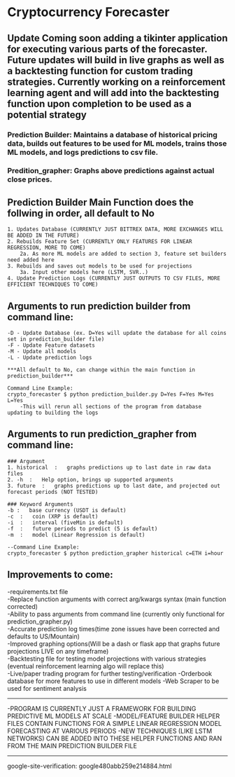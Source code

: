 # Cryptocurrency Forecaster

## Update Coming soon adding a tikinter application for executing various parts of the forecaster.  Future updates will build in live graphs as well as a backtesting function for custom trading strategies. Currently working on a reinforcement learning agent and will add into the backtesting function upon completion to be used as a potential strategy

### Prediction Builder: Maintains a database of historical pricing data, builds out features to be used for ML models, trains those ML models, and logs predictions to csv file.
### Predition_grapher: Graphs above predictions against actual close prices.

## Prediction Builder Main Function does the follwing in order, all default to No
    1. Updates Database (CURRENTLY JUST BITTREX DATA, MORE EXCHANGES WILL BE ADDED IN THE FUTURE)
    2. Rebuilds Feature Set (CURRENTLY ONLY FEATURES FOR LINEAR REGRESSION, MORE TO COME)
        2a. As more ML models are added to section 3, feature set builders need added here
    3. Rebuilds and saves out models to be used for projections
        3a. Input other models here (LSTM, SVR..)
    4. Update Prediction Logs (CURRENTLY JUST OUTPUTS TO CSV FILES, MORE    EFFICIENT TECHNIQUES TO COME)

## Arguments to run prediction builder from command line:
    -D - Update Database (ex. D=Yes will update the database for all coins set in prediction_builder file)
    -F - Update Feature datasets
    -M - Update all models
    -L - Update prediction logs

    ***All default to No, can change within the main function in prediction_builder***

    Command Line Example:
    crypto_forecaster $ python prediction_builder.py D=Yes F=Yes M=Yes L=Yes
        -This will rerun all sections of the program from database updating to building the logs


## Arguments to run prediction_grapher from command line:
    ### Argument
    1. historical  :   graphs predictions up to last date in raw data files
    2. -h  :   Help option, brings up supported arguments
    3. future  :   graphs predictions up to last date, and projected out forecast periods (NOT TESTED)

    ### Keyword Arguments
    -b :   base currency (USDT is default)
    -c  :   coin (XRP is default)
    -i  :   interval (fiveMin is default)
    -f  :   future periods to predict (5 is default)
    -m  :   model (Linear Regression is default)

    --Command Line Example:
    crypto_forecaster $ python prediction_grapher historical c=ETH i=hour


## Improvements to come:
-requirements.txt file\
-Replace function arguments with correct arg/kwargs syntax (main function corrected)\
-Ability to pass arguments from command line (currently only functional for prediction_grapher.py)\
-Accurate prediction log times(time zone issues have been corrected and defaults to US/Mountain)\
-Improved graphing options(Will be a dash or flask app that graphs future projections LIVE on any timeframe)\
-Backtesting file for testing model projections with various strategies (eventual reinforcement learning algo will replace this)\
-Live/paper trading program for further testing/verification -Orderbook database for more features to use in different models -Web Scraper to be used for sentiment analysis

***
-PROGRAM IS CURRENTLY JUST A FRAMEWORK FOR BUILDING PREDICTIVE ML MODELS AT SCALE
-MODEL/FEATURE BUILDER HELPER FILES CONTAIN FUNCTIONS FOR A SIMPLE LINEAR REGRESSION MODEL FORECASTING AT VARIOUS PERIODS
-NEW TECHNIQUES (LIKE LSTM NETWORKS) CAN BE ADDED INTO THESE HELPER FUNCTIONS AND RAN FROM THE MAIN PREDICTION BUILDER FILE
***
google-site-verification: google480abb259e214884.html
